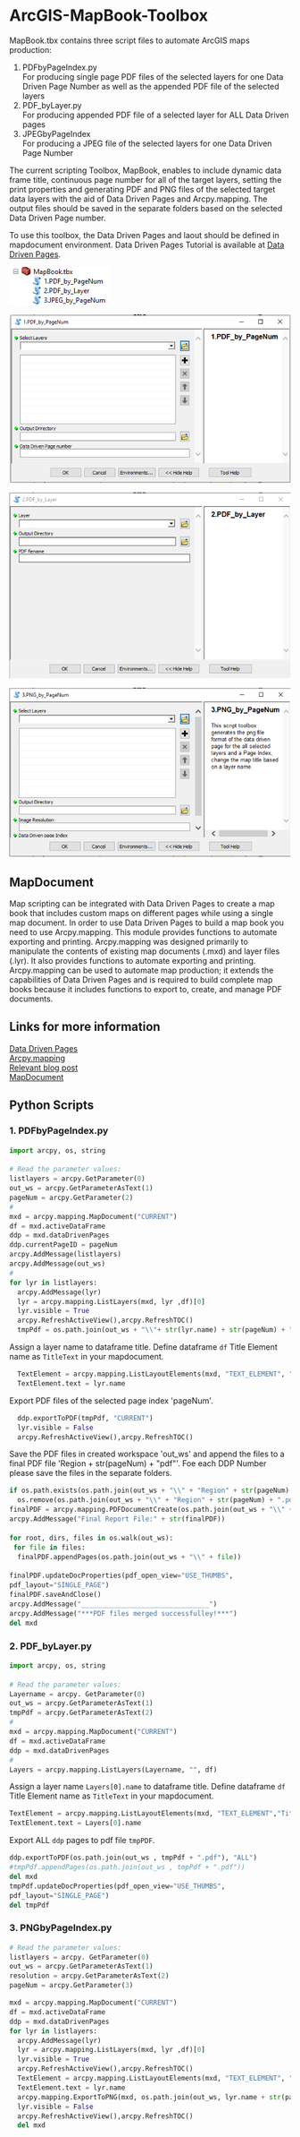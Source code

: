 # ArcGIS-MapBook-Toolbox

MapBook.tbx contains three script files to automate ArcGIS maps production:<br />
 1. PDFbyPageIndex.py  <br />For producing single page PDF files of the selected layers for one Data Driven Page Number as well as the   appended PDF file of the selected layers <br /> 
 2. PDF_byLayer.py  <br />For producing appended PDF file of a selected layer for ALL Data Driven pages <br />
 3. JPEGbyPageIndex  <br />For producing a JPEG file of the selected layers for one Data Driven Page Number <br />

The current scripting Toolbox, MapBook, enables to include dynamic data frame title, continuous page number for all of the target layers, setting the print properties and generating PDF and PNG files of the selected target data layers with the aid of Data Driven Pages and Arcpy.mapping. The output files should be saved in the separate folders based on the selected Data Driven Page number.

To use this toolbox, the Data Driven Pages and laout should be defined in mapdocument environment. Data Driven Pages Tutorial is available at [Data Driven Pages](http://help.arcgis.com/en/arcgisdesktop/10.0/help/index.html#//00sr00000006000000).


![alt text here](https://github.com/Nina-Om/ArcGIS-MapBook-Toolbox/blob/master/toolbox2.PNG)

![alt text here](https://github.com/Nina-Om/ArcGIS-MapBook-Toolbox/blob/master/pdf1.PNG)

![alt text here](https://github.com/Nina-Om/ArcGIS-MapBook-Toolbox/blob/master/pdf2.PNG)

![alt text here](https://github.com/Nina-Om/ArcGIS-MapBook-Toolbox/blob/master/png3.PNG)


## MapDocument

Map scripting can be integrated with Data Driven Pages to create a map book that includes custom maps on different pages while using a single map document. In order to use Data Driven Pages to build a map book you need to use Arcpy.mapping. This module provides functions to automate exporting and printing. Arcpy.mapping was designed primarily to manipulate the contents of existing map documents (.mxd) and layer files (.lyr). It also provides functions to automate exporting and printing. Arcpy.mapping can be used to automate map production; it extends the capabilities of Data Driven Pages and is required to build complete map books because it includes functions to export to, create, and manage PDF documents.

## Links for more information
[Data Driven Pages](http://help.arcgis.com/en/arcgisdesktop/10.0/help/index.html#//00sr00000006000000)<br />
[Arcpy.mapping](https://desktop.arcgis.com/en/arcmap/10.3/analyze/arcpy-mapping/introduction-to-arcpy-mapping.htm)<br />
[Relevant blog post](https://www.esri.com/arcgis-blog/products/arcgis-desktop/mapping/combining-data-driven-pages-with-python-and-arcpy-mapping/)<br />
[MapDocument](https://desktop.arcgis.com/en/arcmap/10.3/analyze/arcpy-mapping/mapdocument-class.htm)

## Python Scripts
### 1. PDFbyPageIndex.py

```python
import arcpy, os, string

# Read the parameter values:
listlayers = arcpy.GetParameter(0)
out_ws = arcpy.GetParameterAsText(1)
pageNum = arcpy.GetParameter(2)
#
mxd = arcpy.mapping.MapDocument("CURRENT")
df = mxd.activeDataFrame
ddp = mxd.dataDrivenPages
ddp.currentPageID = pageNum
arcpy.AddMessage(listlayers)
arcpy.AddMessage(out_ws)
# 
for lyr in listlayers:
  arcpy.AddMessage(lyr)
  lyr = arcpy.mapping.ListLayers(mxd, lyr ,df)[0]
  lyr.visible = True
  arcpy.RefreshActiveView(),arcpy.RefreshTOC()
  tmpPdf = os.path.join(out_ws + "\\"+ str(lyr.name) + str(pageNum) + ".pdf")
```
Assign a layer name to dataframe title. Define dataframe `df` Title Element name as `TitleText` in your mapdocument.
```python
  TextElement = arcpy.mapping.ListLayoutElements(mxd, "TEXT_ELEMENT", "TitleText")[0]
  TextElement.text = lyr.name
```
Export PDF files of the selected page index 'pageNum'.
```python
  ddp.exportToPDF(tmpPdf, "CURRENT")
  lyr.visible = False
  arcpy.RefreshActiveView(),arcpy.RefreshTOC()
```
Save the PDF files in created workspace 'out_ws' and append the files to a final PDF file 'Region + str(pageNum) + "pdf"'. Foe each DDP Number please save the files in the separate folders.
```python
if os.path.exists(os.path.join(out_ws + "\\" + "Region" + str(pageNum) + ".pdf")):
  os.remove(os.path.join(out_ws + "\\" + "Region" + str(pageNum) + ".pdf"))
finalPDF = arcpy.mapping.PDFDocumentCreate(os.path.join(out_ws + "\\" + "Region" + str(pageNum) + ".pdf"))
arcpy.AddMessage("Final Report File:" + str(finalPDF))

for root, dirs, files in os.walk(out_ws):
 for file in files:
  finalPDF.appendPages(os.path.join(out_ws + "\\" + file))

finalPDF.updateDocProperties(pdf_open_view="USE_THUMBS",
pdf_layout="SINGLE_PAGE")
finalPDF.saveAndClose()
arcpy.AddMessage("________________________________")
arcpy.AddMessage("***PDF files merged successfulley!***")
del mxd
```
### 2. PDF_byLayer.py

```python
import arcpy, os, string

# Read the parameter values:
Layername = arcpy. GetParameter(0)
out_ws = arcpy.GetParameterAsText(1)
tmpPdf = arcpy.GetParameterAsText(2)
#
mxd = arcpy.mapping.MapDocument("CURRENT")
df = mxd.activeDataFrame
ddp = mxd.dataDrivenPages
#
Layers = arcpy.mapping.ListLayers(Layername, "", df)
```
Assign a layer name `Layers[0].name` to dataframe title. Define dataframe `df` Title Element name as `TitleText` in your mapdocument.
```python
TextElement = arcpy.mapping.ListLayoutElements(mxd, "TEXT_ELEMENT","TitleText")[0]
TextElement.text = Layers[0].name
```
Export ALL `ddp` pages to pdf file `tmpPDF`.
```python
ddp.exportToPDF(os.path.join(out_ws , tmpPdf + ".pdf"), "ALL")
#tmpPdf.appendPages(os.path.join(out_ws , tmpPdf + ".pdf"))
del mxd
tmpPdf.updateDocProperties(pdf_open_view="USE_THUMBS",
pdf_layout="SINGLE_PAGE")
del tmpPdf
```

### 3. PNGbyPageIndex.py
```python
# Read the parameter values:
listlayers = arcpy. GetParameter(0)
out_ws = arcpy.GetParameterAsText(1)
resolution = arcpy.GetParameterAsText(2)
pageNum = arcpy.GetParameter(3)
```
```python
mxd = arcpy.mapping.MapDocument("CURRENT")
df = mxd.activeDataFrame
ddp = mxd.dataDrivenPages
for lyr in listlayers:
  arcpy.AddMessage(lyr)
  lyr = arcpy.mapping.ListLayers(mxd, lyr ,df)[0]
  lyr.visible = True
  arcpy.RefreshActiveView(),arcpy.RefreshTOC()
  TextElement = arcpy.mapping.ListLayoutElements(mxd, "TEXT_ELEMENT", "TitleText")[0]
  TextElement.text = lyr.name
  arcpy.mapping.ExportToPNG(mxd, os.path.join(out_ws, lyr.name + str(pageNum) + ".png"), resolution=resolution)
  lyr.visible = False
  arcpy.RefreshActiveView(),arcpy.RefreshTOC()
  del mxd
  ```
  



